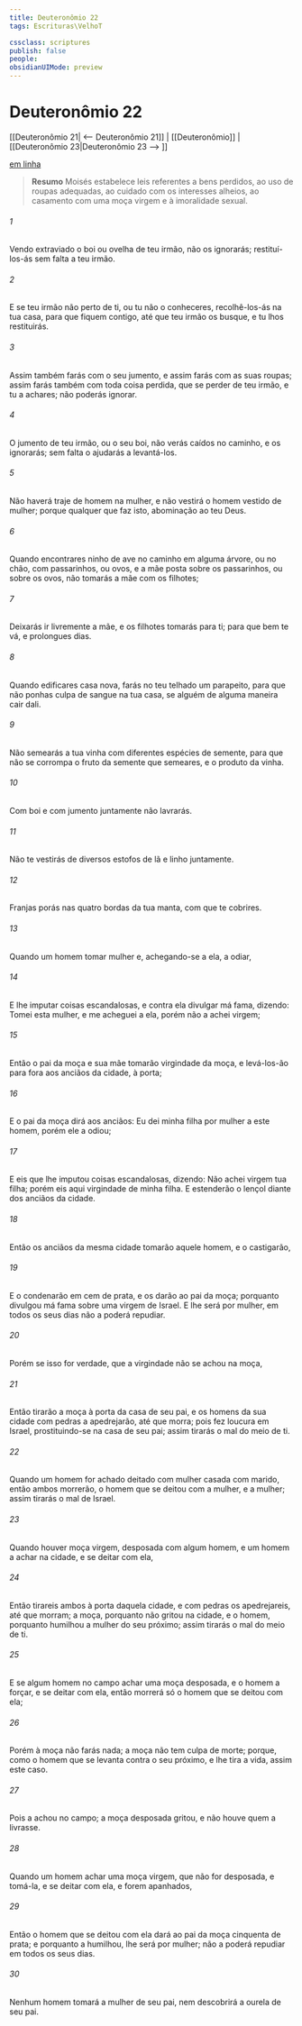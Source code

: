 ```yaml
---
title: Deuteronômio 22
tags: Escrituras\VelhoT

cssclass: scriptures
publish: false
people:
obsidianUIMode: preview
---
```


# Deuteronômio 22
[[Deuteronômio 21| <-- Deuteronômio 21]] | [[Deuteronômio]] | [[Deuteronômio 23|Deuteronômio 23 --> ]]

[em linha](https://churchofjesuschrist.org/study/scriptures/ot/deut/22?lang=por)

> __Resumo__
Moisés estabelece leis referentes a bens perdidos, ao uso de roupas adequadas, ao cuidado com os interesses alheios, ao casamento com uma moça virgem e à imoralidade sexual.

###### 1 
Vendo extraviado o boi ou ovelha de teu irmão, não os ignorarás; restituí-los-ás sem falta a teu irmão.

###### 2 
E se teu irmão não  perto de ti, ou tu não o conheceres, recolhê-los-ás na tua casa, para que fiquem contigo, até que teu irmão os busque, e tu lhos restituirás.

###### 3 
Assim também farás com o seu jumento, e assim farás com as suas roupas; assim farás também com toda coisa perdida, que se perder de teu irmão, e tu a achares; não  poderás ignorar.

###### 4 
O jumento de teu irmão, ou o seu boi, não verás caídos no caminho, e os ignorarás; sem falta o ajudarás a levantá-los.

###### 5 
Não haverá traje de homem na mulher, e não vestirá o homem vestido de mulher; porque qualquer que faz isto, abominação  ao  teu Deus.

###### 6 
Quando encontrares  ninho de ave no caminho em alguma árvore, ou no chão, com passarinhos, ou ovos, e a mãe posta sobre os passarinhos, ou sobre os ovos, não tomarás a mãe com os filhotes;

###### 7 
Deixarás ir livremente a mãe, e os filhotes tomarás para ti; para que bem te vá, e  prolongues  dias.

###### 8 
Quando edificares  casa nova, farás no teu telhado um parapeito, para que não ponhas culpa de sangue na tua casa, se alguém de alguma maneira cair dali.

###### 9 
Não semearás a tua vinha com diferentes espécies de semente, para que não se corrompa o fruto da semente que semeares, e o produto da vinha.

###### 10 
Com boi e com jumento juntamente não lavrarás.

###### 11 
Não te vestirás de diversos estofos de lã e linho juntamente.

###### 12 
Franjas porás nas quatro bordas da tua manta, com que te cobrires.

###### 13 
Quando um homem tomar mulher e, achegando-se a ela, a odiar,

###### 14 
E lhe imputar coisas escandalosas, e contra ela divulgar má fama, dizendo: Tomei esta mulher, e me acheguei a ela, porém não a achei virgem;

###### 15 
Então o pai da moça e sua mãe tomarão  virgindade da moça, e levá-los-ão para fora aos anciãos da cidade, à porta;

###### 16 
E o pai da moça dirá aos anciãos: Eu dei minha filha por mulher a este homem, porém ele a odiou;

###### 17 
E eis que lhe imputou coisas escandalosas, dizendo: Não achei virgem tua filha; porém eis aqui  virgindade de minha filha. E estenderão o lençol diante dos anciãos da cidade.

###### 18 
Então os anciãos da mesma cidade tomarão aquele homem, e o castigarão,

###### 19 
E o condenarão em cem  de prata, e os darão ao pai da moça; porquanto divulgou má fama sobre uma virgem de Israel. E lhe será por mulher, em todos os seus dias não a poderá repudiar.

###### 20 
Porém se isso for verdade, que a virgindade não se achou na moça,

###### 21 
Então tirarão a moça à porta da casa de seu pai, e os homens da sua cidade com pedras a apedrejarão, até que morra; pois fez loucura em Israel, prostituindo-se na casa de seu pai; assim tirarás o mal do meio de ti.

###### 22 
Quando um homem for achado deitado com mulher casada com marido, então ambos morrerão, o homem que se deitou com a mulher, e a mulher; assim tirarás o mal de Israel.

###### 23 
Quando houver moça virgem, desposada com algum homem, e um homem a achar na cidade, e se deitar com ela,

###### 24 
Então tirareis ambos à porta daquela cidade, e com pedras os apedrejareis, até que morram; a moça, porquanto não gritou na cidade, e o homem, porquanto humilhou a mulher do seu próximo; assim tirarás o mal do meio de ti.

###### 25 
E se algum homem no campo achar uma moça desposada, e o homem a forçar, e se deitar com ela, então morrerá só o homem que se deitou com ela;

###### 26 
Porém à moça não farás nada; a moça não tem culpa de morte; porque, como o homem que se levanta contra o seu próximo, e lhe tira a vida, assim  este caso.

###### 27 
Pois a achou no campo; a moça desposada gritou, e não houve quem a livrasse.

###### 28 
Quando um homem achar uma moça virgem, que não for desposada, e tomá-la, e se deitar com ela, e forem apanhados,

###### 29 
Então o homem que se deitou com ela dará ao pai da moça cinquenta  de prata; e porquanto a humilhou, lhe será por mulher; não a poderá repudiar em todos os seus dias.

###### 30 
Nenhum homem tomará a mulher de seu pai, nem descobrirá a ourela de seu pai.

